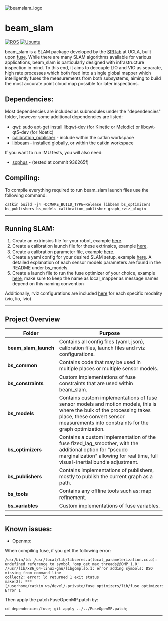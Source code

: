 ![beamslam_logo](https://github.com/BEAMRobotics/beam_slam/assets/25440002/053b25ec-563e-42fe-aae4-1d35c06fad5c)

# beam_slam

[![ROS](https://img.shields.io/badge/ROS-noetic-blue)](https://github.com/BEAMRobotics/beam_slam)
[![Ubuntu](https://img.shields.io/badge/Ubuntu-20.04-purple)](https://github.com/BEAMRobotics/beam_slam)

beam_slam is a SLAM package developed by the [SRI lab](https://sri-lab.seas.ucla.edu/) at UCLA, built upon [fuse](https://github.com/locusrobotics/fuse). While there are many SLAM algorithms available for various applications, beam_slam is particularly designed with infrastructure inspection in mind. To this end, it aims to decouple LIO and VIO as separate, high rate processes which both feed into a single global mapper which intelligently fuses the measurements from both subsystems, aiming to build the most accurate point cloud map possible for later inspections.

## Dependencies:

Most dependencies are included as submodules under the "dependencies" folder, however some additional dependencies are listed:
* qwt: sudo apt-get install libqwt-dev (for Kinetic or Melodic) or libqwt-qt5-dev (for Noetic)
* [calibration_publisher](https://github.com/BEAMRobotics/beam_robotics/tree/master/calibration/calibration_publisher) - include within the catkin workspace
* [libbeam](https://github.com/BEAMRobotics/libbeam) - installed globally, or within the catkin workspace

If you want to run IMU tests, you will also need:

* [sophus](https://github.com/strasdat/Sophus) - (tested at commit 936265f)

## Compiling:

To compile everything required to run beam_slam launch files use the following command:

`catkin build -j4 -DCMAKE_BUILD_TYPE=Release libbeam bs_optimizers bs_publishers bs_models calibration_publisher graph_rviz_plugin`

---
## Running SLAM:

1. Create an extrinsics file for your robot, example [here](https://github.com/BEAMRobotics/beam_slam/blob/main/beam_slam_launch/calibrations/ig2/extrinsics.json).
2. Create a calibration launch file for these extrinsics, example [here](https://github.com/BEAMRobotics/beam_slam/blob/main/beam_slam_launch/launch/ig2/calibration_publisher_ig2.launch).
3. Create a calibration parameter file, example [here](https://github.com/BEAMRobotics/beam_slam/blob/add_documentation/beam_slam_launch/config/ig2/calibration_params.yaml).
4. Create a yaml config for your desired SLAM setup, example [here](https://github.com/BEAMRobotics/beam_slam/blob/main/beam_slam_launch/config/ig2/lvio.yaml). A detailed explanation of each sensor models parameters are found in the README under bs_models.
5. Create a launch file to run the fuse optimizer of your choice, example [here](https://github.com/BEAMRobotics/beam_slam/blob/main/beam_slam_launch/launch/ig2/lvio.launch), make sure to keep the name as local_mapper as message names depend on this naming convention

Additionally, rviz configurations are included [here](https://github.com/BEAMRobotics/beam_slam/tree/main/beam_slam_launch/rviz) for each specific modality (vio, lio, lvio)

---
## Project Overview

| Folder  | Purpose |
| ------------- | ------------- |
| **beam_slam_launch**  | Contains all config files (yaml, json), calibration files, launch files and rviz configurations.  |
| **bs_common**  | Contains code that may be used in multiple places or multiple sensor models.  |
| **bs_constraints**  | Custom implementations of fuse constraints that are used within beam_slam.  |
| **bs_models**  | Contains custom implementations of fuse sensor models and motion models, this is where the bulk of the processing takes place, these convert sensor measurements into constraints for the graph optimization.  |
| **bs_optimizers**  | Contains a custom implementation of the fuse fized_lag_smoother, with the additional option for "pseudo marginalization" allowing for real time, full visual-inertial bundle adjustment.  |
| **bs_publishers**  | Contains implementations of publishers, mostly to publish the current graph as a path.  |
| **bs_tools**  | Contains any offline tools such as: map refinement.  |
| **bs_variables**  | Custom implementations of fuse variables.  |

---

## Known issues:

* Openmp:

When compiling fuse, if you get the following error:

```
/usr/bin/ld: /usr/local/lib/libceres.a(local_parameterization.cc.o): undefined reference to symbol 'omp_get_max_threads@@OMP_1.0'
//usr/lib/x86_64-linux-gnu/libgomp.so.1: error adding symbols: DSO missing from command line
collect2: error: ld returned 1 exit status
make[2]: *** [/userhome/catkin_ws/devel/.private/fuse_optimizers/lib/fuse_optimizers/fixed_lag_smoother_node] Error 1
```
Then apply the patch FuseOpenMP.patch by:

`cd dependencies/fuse; git apply ../../FuseOpenMP.patch;`

---
